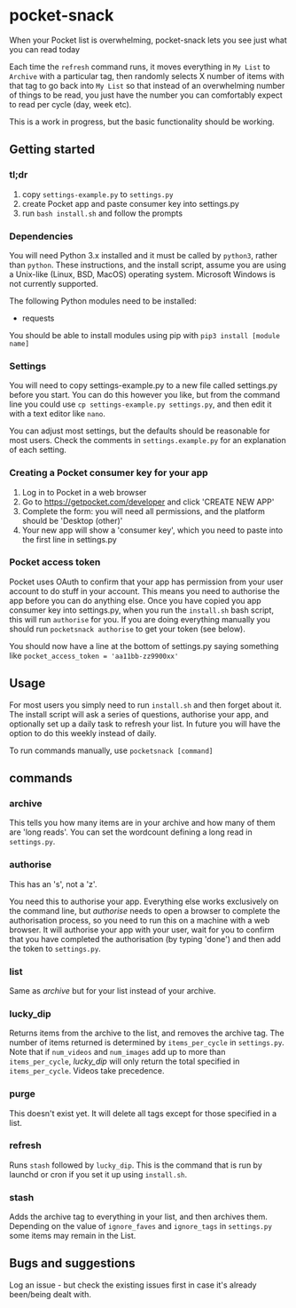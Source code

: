 # pocket-snack
When your Pocket list is overwhelming, pocket-snack lets you see just what you can read today

Each time the `refresh` command runs, it moves everything in `My List` to `Archive` with a particular tag, then randomly selects X number of items with that tag to go back into `My List` so that instead of an overwhelming number of things to be read, you just have the number you can comfortably expect to read per cycle (day, week etc).

This is a work in progress, but the basic functionality should be working.

## Getting started

### tl;dr

1. copy `settings-example.py` to `settings.py`
2. create Pocket app and paste consumer key into settings.py
3. run `bash install.sh` and follow the prompts

### Dependencies
You will need Python 3.x installed and it must be called by `python3`, rather than `python`. These instructions, and the install script, assume you are using a Unix-like (Linux, BSD, MacOS) operating system. Microsoft Windows is not currently supported.

The following Python modules need to be installed:

* requests

You should be able to install modules using pip with `pip3 install [module name]`

### Settings

You will need to copy settings-example.py to a new file called settings.py before you start. You can do this however you like, but from the command line you could use `cp settings-example.py settings.py`, and then edit it with a text editor like `nano`.

You can adjust most settings, but the defaults should be reasonable for most users. Check the comments in `settings.example.py` for an explanation of each setting.

### Creating a Pocket consumer key for your app
1. Log in to Pocket in a web browser
2. Go to https://getpocket.com/developer and click 'CREATE NEW APP'
3. Complete the form: you will need all permissions, and the platform should be 'Desktop (other)'
4. Your new app will show a 'consumer key', which you need to paste into the first line in settings.py

### Pocket access token

Pocket uses OAuth to confirm that your app has permission from your user account to do stuff in your account. This means you need to authorise the app before you can do anything else. Once you have copied you app consumer key into settings.py, when you run the `install.sh` bash script, this will run `authorise` for you. If you are doing everything manually you should run `pocketsnack authorise` to get your token (see below).

You should now have a line at the bottom of settings.py saying something like `pocket_access_token = 'aa11bb-zz9900xx'`

## Usage

For most users you simply need to run `install.sh` and then forget about it. The install script will ask a series of questions, authorise your app, and optionally set up a daily task to refresh your list. In future you will have the option to do this weekly instead of daily.

To run commands manually, use `pocketsnack [command]`

## commands

### archive

This tells you how many items are in your archive and how many of them are 'long reads'. You can set the wordcount defining a long read in `settings.py`.

### authorise

This has an 's', not a 'z'.

You need this to authorise your app. Everything else works exclusively on the command line, but _authorise_ needs to open a browser to complete the authorisation process, so you need to run this on a machine with a web browser. It will authorise your app with your user, wait for you to confirm that you have completed the authorisation (by typing 'done') and then add the token to `settings.py`.

### list

Same as _archive_ but for your list instead of your archive.

### lucky_dip

Returns items from the archive to the list, and removes the archive tag. The number of items returned is determined by `items_per_cycle` in `settings.py`. Note that if `num_videos` and `num_images` add up to more than `items_per_cycle`, _lucky_dip_ will only return the total specified in `items_per_cycle`. Videos take precedence.

### purge

This doesn't exist yet. It will delete all tags except for those specified in a list.

### refresh

Runs `stash` followed by `lucky_dip`. This is the command that is run by launchd or cron if you set it up using `install.sh`.

### stash

Adds the archive tag to everything in your list, and then archives them. Depending on the value of `ignore_faves` and `ignore_tags` in `settings.py` some items may remain in the List.

## Bugs and suggestions

Log an issue - but check the existing issues first in case it's already been/being dealt with.
